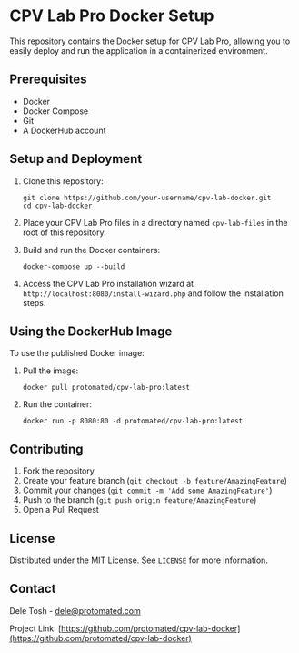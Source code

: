 # CPV Lab Pro Docker Setup

This repository contains the Docker setup for CPV Lab Pro, allowing you to easily deploy and run the application in a containerized environment.

## Prerequisites

- Docker
- Docker Compose
- Git
- A DockerHub account

## Setup and Deployment

1. Clone this repository:
   ```
   git clone https://github.com/your-username/cpv-lab-docker.git
   cd cpv-lab-docker
   ```

2. Place your CPV Lab Pro files in a directory named `cpv-lab-files` in the root of this repository.

3. Build and run the Docker containers:
   ```
   docker-compose up --build
   ```

4. Access the CPV Lab Pro installation wizard at `http://localhost:8080/install-wizard.php` and follow the installation steps.

## Using the DockerHub Image

To use the published Docker image:

1. Pull the image:
   ```
   docker pull protomated/cpv-lab-pro:latest
   ```

2. Run the container:
   ```
   docker run -p 8080:80 -d protomated/cpv-lab-pro:latest
   ```

## Contributing

1. Fork the repository
2. Create your feature branch (`git checkout -b feature/AmazingFeature`)
3. Commit your changes (`git commit -m 'Add some AmazingFeature'`)
4. Push to the branch (`git push origin feature/AmazingFeature`)
5. Open a Pull Request

## License

Distributed under the MIT License. See `LICENSE` for more information.

## Contact

Dele Tosh - dele@protomated.com

Project Link: [https://github.com/protomated/cpv-lab-docker](https://github.com/protomated/cpv-lab-docker)